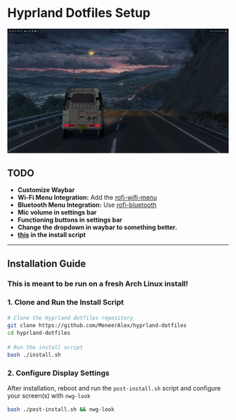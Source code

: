 # Hyprland Dotfiles Setup

<img src="./src/preview.png">

## TODO
- **Customize Waybar**
- **Wi-Fi Menu Integration:** Add the [rofi-wifi-menu](https://github.com/ericmurphyxyz/rofi-wifi-menu)
- **Bluetooth Menu Integration:** Use [rofi-bluetooth](https://github.com/nickclyde/rofi-bluetooth)
- **Mic volume in settings bar**
- **Functioning buttons in settings bar**
- **Change the dropdown in waybar to something better.**
- **[this](https://github.com/eylles/pywal16-libadwaita/issues/10) in the install script**

---

## Installation Guide

### **This is meant to be run on a fresh Arch Linux install!**

### **1. Clone and Run the Install Script**

```bash
# Clone the Hyprland dotfiles repository
git clone https://github.com/MeneerAlex/hyprland-dotfiles
cd hyprland-dotfiles

# Run the install script
bash ./install.sh
```

### **2. Configure Display Settings**

After installation, reboot and run the `post-install.sh` script and configure your screen(s) with `nwg-look`
```bash
bash ./post-install.sh && nwg-look
```
